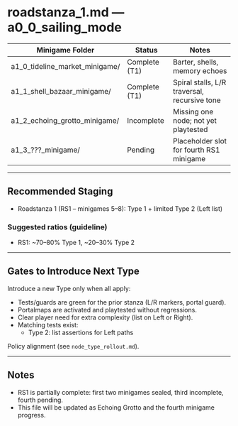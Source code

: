 # roadstanza_1.md — a0_0_sailing_mode

| Minigame Folder                 | Status        | Notes                                      |
|---------------------------------|---------------|--------------------------------------------|
| a1_0_tideline_market_minigame/  | Complete (T1) | Barter, shells, memory echoes              |
| a1_1_shell_bazaar_minigame/     | Complete (T1) | Spiral stalls, L/R traversal, recursive tone|
| a1_2_echoing_grotto_minigame/   | Incomplete    | Missing one node; not yet playtested       |
| a1_3_???_minigame/              | Pending       | Placeholder slot for fourth RS1 minigame   |

---

## Recommended Staging

- Roadstanza 1 (RS1 – minigames 5–8): Type 1 + limited Type 2 (Left list)

### Suggested ratios (guideline)

- RS1: ~70–80% Type 1, ~20–30% Type 2

---

## Gates to Introduce Next Type

Introduce a new Type only when all apply:

- Tests/guards are green for the prior stanza (L/R markers, portal guard).
- Portalmaps are activated and playtested without regressions.
- Clear player need for extra complexity (list on Left or Right).
- Matching tests exist:
  - Type 2: list assertions for Left paths

Policy alignment (see `node_type_rollout.md`).

---

## Notes

- RS1 is partially complete: first two minigames sealed, third incomplete, fourth pending.
- This file will be updated as Echoing Grotto and the fourth minigame progress.
